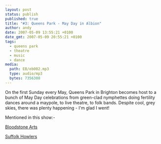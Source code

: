 ```yaml
---
layout: post
status: publish
published: true
title: "#3: Queens Park - May Day in Albion"
author: andy
date: 2007-05-09 13:55:21 +0100
date_gmt: 2007-05-09 20:55:21 +0100
tags:
  - queens park
  - theatre
  - music
  - dance
media:
  path: EB/eb002.mp3
  type: audio/mp3
  bytes: 7356308
---
```

On the first Sunday every May, Queens Park in Brighton becomes host to a bunch 
of May Day celebrations from green-clad nymphettes doing fertility dances 
around a maypole, to live theatre, to folk bands. Despite cool, grey skies, 
there was plenty happening - I'm glad I went!

Mentioned in this show:-

[Bloodstone Arts](http://www.bloodstonearts.com)

[Suffolk Howlers](http://www.myspace.com/suffolkhowlers)
